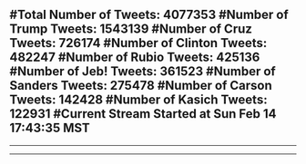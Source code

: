#Total Number of Tweets: 4077353 
#Number of Trump Tweets: 1543139
#Number of Cruz Tweets: 726174
#Number of Clinton Tweets: 482247
#Number of Rubio Tweets: 425136
#Number of Jeb! Tweets: 361523
#Number of Sanders Tweets: 275478
#Number of Carson Tweets: 142428
#Number of Kasich Tweets: 122931
#Current Stream Started at Sun Feb 14 17:43:35 MST
---
---
---
